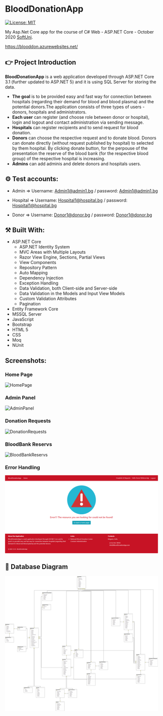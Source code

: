 # BloodDonationApp

[![License: MIT](https://img.shields.io/badge/License-MIT-yellow.svg)](https://opensource.org/licenses/MIT)

My Asp.Net Core app for the course of C# Web - ASP.NET Core - October 2020 [SoftUni](https://softuni.bg/).

https://blooddon.azurewebsites.net/

## :point_right: Project Introduction

**BloodDonationApp** is a web application developed through ASP.NET Core 3.1 (further updated to ASP.NET 5) and it is using SQL Server for storing the data. 
 - **The goal** is to be provided easy and fast way for connection between hospitals (regarding their demand for blood and blood plasma) and the potential donors.The application consists of three types of users - donors, hospitals and administrators. 
 - **Each user** can register (and choose role between donor or hospital), login and logout and contact administration via sending message.
 - **Hospitals** can register recipients and to send request for blood donation. 
 - **Donors** can choose the respective request and to donate blood. Donors can donate directly (without request published by hospital) to selected by them hospital. By clicking donate button, for the perpouse of the presentation the reserve of the blood bank (for the respective blood group) of the respective hospital is increasing. 
 - **Admins** can add adminis and delete donors and hospitals users.

## ⚙️ Test accounts:

  - Admin => Username: Admin1@admin1.bg / password: Admin1@admin1.bg

  - Hospital => Username: Hospital1@hospital.bg / password: Hospital1@hospital.bg

  - Donor => Username: Donor1@donor.bg / password: Donor1@donor.bg	


## :hammer_and_pick: Built With:
- ASP.NET Core
    - ASP.NET Identity System
    - MVC Areas with Multiple Layouts
    - Razor View Engine, Sections, Partial Views
    - View Components
    - Repository Pattern
    - Auto Мapping
    - Dependency Injection
    - Exception Handling
    - Data Validation, both Client-side and Server-side
    - Data Validation in the Models and Input View Models
    - Custom Validation Attributes
    - Pagination
- Entity Framework Core
- MSSQL Server
- JavaScript
- Bootstrap
- HTML 5
- CSS
- Moq
- NUnit

## Screenshots:

### Home Page
![HomePage](https://github.com/nixford/BloodDonationApp/blob/master/src/Web/BloodDonationApp.Web/wwwroot/ImagesReadme/HomePage.bmp)

### Admin Panel
![AdminPanel](https://github.com/nixford/BloodDonationApp/blob/master/src/Web/BloodDonationApp.Web/wwwroot/ImagesReadme/AdminPanel.bmp)

### Donation Requests
![DonationRequests](https://github.com/nixford/BloodDonationApp/blob/master/src/Web/BloodDonationApp.Web/wwwroot/ImagesReadme/DonationRequests.bmp)

### BloodBank Reservs
![BloodBankReservs](https://github.com/nixford/BloodDonationApp/blob/master/src/Web/BloodDonationApp.Web/wwwroot/ImagesReadme/BloodBankReservs.bmp)

### Error Handling
![ErrorHandling](https://github.com/nixford/BloodDonationApp/blob/master/src/Web/BloodDonationApp.Web/wwwroot/ImagesReadme/ErrorHandling.bmp)

## :floppy_disk: Database Diagram
![](https://github.com/nixford/BloodDonationApp/blob/master/src/Web/BloodDonationApp.Web/wwwroot/ImagesReadme/BDA-Diagram.png)

